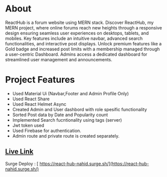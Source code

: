 # About
 ReactHub is a forum website using MERN stack. Discover ReactHub, my MERN project, where online forums reach new heights through a responsive design ensuring seamless user experiences on desktops, tablets, and mobiles. Key features include an intuitive navbar, advanced search functionalities, and interactive post displays. Unlock premium features like a Gold badge and increased post limits with a membership managed through a user-centric Dashboard. Admins access a dedicated dashboard for streamlined user management and announcements. 


# Project Features

- Used Material Ui (Navbar,Footer and Admin Profile Only)
- Used React Share
- Used React Helmet Async
- Created Admin and User dashbord with role spesific functionality
- Sorted Post data by Date and Popularity count
- Implemented Search fucntionality using tags (server)
- Jwt token used
- Used Firebase for authentication.
- Admin route and private route is created separately.


## [ Live Link](https://react-hub-nahid.surge.sh/)

Surge Deploy : [ https://react-hub-nahid.surge.sh/](https://react-hub-nahid.surge.sh/)
